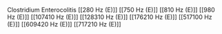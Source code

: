 Clostridium Enterocolitis
[[280 Hz (E)]]
[[750 Hz (E)]]
[[810 Hz (E)]]
[[980 Hz (E)]]
[[107410 Hz (E)]]
[[128310 Hz (E)]]
[[176210 Hz (E)]]
[[517100 Hz (E)]]
[[609420 Hz (E)]]
[[717210 Hz (E)]]